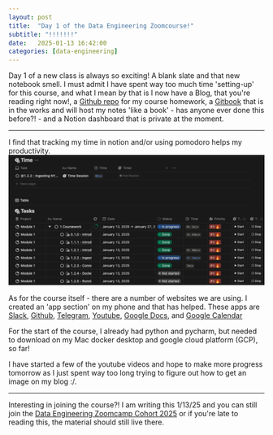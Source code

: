 ```yaml
---
layout: post
title:  "Day 1 of the Data Engineering Zoomcourse!"
subtitle: "!!!!!!!"
date:   2025-01-13 16:42:00
categories: [data-engineering]
---
```

Day 1 of a new class is always so exciting! A blank slate and that 
new notebook smell. I must admit I have spent way too much 
time 'setting-up' for this course, and what I mean by that is 
I now have a Blog, that you're reading right now!,
a [Github repo](https://github.com/Tinker0425/data-engineering-zoomcamp-my-work) for my course homework, a 
[Gitbook](https://data-engineering-zoomcamp-2025-t.gitbook.io/tinker0425/) that is in the works and will host my notes 'like a book' - has anyone ever done this before?! -
and a Notion dashboard that is private at the moment.

---
I find that tracking my time in notion and/or using pomodoro helps my productivity.
![day1_notion.png](https://github.com/Tinker0425/Tinker0425.github.io/raw/main/assets/images/day1_notion.png)


As for the course itself - there are a number of websites we are using. I created an 'app section' on my phone and
that has helped. These apps are [Slack](https://datatalks-club.slack.com/archives/C01FABYF2RG), 
[Github](https://github.com/DataTalksClub/data-engineering-zoomcamp), 
[Telegram](https://t.me/dezoomcamp),
[Youtube](https://www.youtube.com/@DataTalksClub),
[Google Docs](https://docs.google.com/document/d/19bnYs80DwuUimHM65UV3sylsCn2j1vziPOwzBwQrebw/edit?tab=t.0), and
[Google Calendar](https://calendar.google.com/calendar/embed?src=er1r053veb2iqu4u1fhm635q0o%40group.calendar.google.com&ctz=America%2FAnchorage)

For the start of the course, I already had python and pycharm, 
but needed to download on my Mac docker desktop and google cloud platform (GCP), so far!

I have started a few of the youtube videos and hope to make more progress tomorrow as I 
just spent way too long trying to figure out how to get an image on my blog :/.


***
Interesting in joining the course?! I am writing this 1/13/25 and you can still join
the [Data Engineering Zoomcamp Cohort 2025](https://github.com/DataTalksClub/data-engineering-zoomcamp/) or if you're late to 
reading this, the material should still live there.

